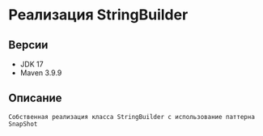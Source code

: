 
# Реализация StringBuilder

## Версии
* JDK 17
* Maven 3.9.9

## Описание
    Собственная реализация класса StringBuilder с использование паттерна SnapShot